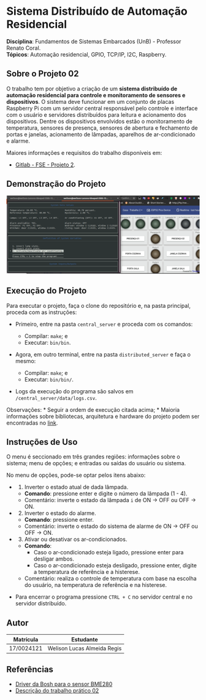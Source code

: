 # Sistema Distribuído de Automação Residencial

**Disciplina**: Fundamentos de Sistemas Embarcados (UnB) - Professor Renato Coral.<br>
**Tópicos**: Automação residencial, GPIO, TCP/IP, I2C, Raspberry.<br>

## Sobre o Projeto 02

O trabalho tem por objetivo a criação de um **sistema distribuído de automação residencial para controle e monitoramento de sensores e dispositivos**. O sistema deve funcionar em um conjunto de placas Raspberry Pi com um servidor central responsável pelo controle e interface com o usuário e servidores distribuídos para leitura e acionamento dos dispositivos. Dentre os dispositivos envolvidos estão o monitoramento de temperatura, sensores de presença, sensores de abertura e fechamento de portas e janelas, acionamento de lâmpadas, aparelhos de ar-condicionado e alarme.

Maiores informações e requisitos do trabalho disponíveis em:
*   [Gitlab - FSE - Projeto 2](https://gitlab.com/fse_fga/projetos/projeto-2).

## Demonstração do Projeto

![Demonostração do programa](./assets/program-preview.gif)

## Execução do Projeto

Para executar o projeto, faça o clone do repositório e, na pasta principal, proceda com as instruções:

*   Primeiro, entre na pasta `central_server` e proceda com os comandos:
    *   Compilar: `make`; e
    *   Executar: `bin/bin`.
*   Agora, em outro terminal, entre na pasta `distributed_server` e faça o mesmo:
    *   Compilar: `make`; e
    *   Executar: `bin/bin/`.

*   Logs da execução do programa são salvos em `/central_server/data/logs.csv`.

Observações:
    *   Seguir a ordem de execução citada acima;
    *   Maioria informações sobre bibliotecas, arquitetura e hardware do projeto podem ser encontradas no [link](https://gitlab.com/fse_fga/projetos/projeto-2).

## Instruções de Uso

O menu é seccionado em três grandes regiões: informações sobre o sistema; menu de opções; e entradas ou saídas do usuário ou sistema.

No menu de opções, pode-se optar pelos itens abaixo:

*   1. Inverter o estado atual de dada lâmpada.
    *   **Comando**: pressione enter e digite o número da lâmpada (1 - 4).
    *   Comentário: inverte o estado da lâmpada `i` de ON -> OFF ou OFF -> ON.
*   2. Inverter o estado do alarme.
    *   **Comando**: pressione enter.
    *   Comentário: inverte o estado do sistema de alarme de ON -> OFF ou OFF -> ON.
*   3. Ativar ou desativar os ar-condicionados.
    *   **Comando**:
        *   Caso o ar-condicionado esteja ligado, pressione enter para desligar ambos.
        *   Caso o ar-condicionado esteja desligado, pressione enter, digite a temperatura de referência e a histerese.
    *   Comentário: realiza o controle de temperatura com base na escolha do usuário, na temperatura de referência e na histerese.

*   Para encerrar o programa pressione `CTRL + C` no servidor central e no servidor distribuído.

## Autor

|Matrícula | Estudante |
| -- | -- |
| 17/0024121  |  Welison Lucas Almeida Regis |

## Referências

*   [Driver da Bosh para o sensor BME280](https://github.com/BoschSensortec/BME280_driver)
*   [Descrição do trabalho prático 02](https://gitlab.com/fse_fga/projetos/projeto-2)
